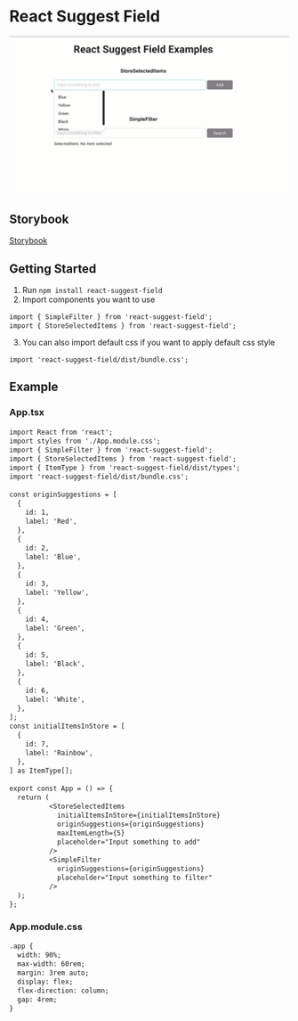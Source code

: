 # React Suggest Field

![image](./image.gif)

## Storybook

[Storybook](https://yocosaka-react-suggest-field.netlify.app/)

## Getting Started

1. Run `npm install react-suggest-field`
2. Import components you want to use

```
import { SimpleFilter } from 'react-suggest-field';
import { StoreSelectedItems } from 'react-suggest-field';
```

3. You can also import default css if you want to apply default css style

```
import 'react-suggest-field/dist/bundle.css';
```

## Example

### App.tsx

```
import React from 'react';
import styles from './App.module.css';
import { SimpleFilter } from 'react-suggest-field';
import { StoreSelectedItems } from 'react-suggest-field';
import { ItemType } from 'react-suggest-field/dist/types';
import 'react-suggest-field/dist/bundle.css';

const originSuggestions = [
  {
    id: 1,
    label: 'Red',
  },
  {
    id: 2,
    label: 'Blue',
  },
  {
    id: 3,
    label: 'Yellow',
  },
  {
    id: 4,
    label: 'Green',
  },
  {
    id: 5,
    label: 'Black',
  },
  {
    id: 6,
    label: 'White',
  },
];
const initialItemsInStore = [
  {
    id: 7,
    label: 'Rainbow',
  },
] as ItemType[];

export const App = () => {
  return (
          <StoreSelectedItems
            initialItemsInStore={initialItemsInStore}
            originSuggestions={originSuggestions}
            maxItemLength={5}
            placeholder="Input something to add"
          />
          <SimpleFilter
            originSuggestions={originSuggestions}
            placeholder="Input something to filter"
          />
  );
};

```

### App.module.css

```
.app {
  width: 90%;
  max-width: 60rem;
  margin: 3rem auto;
  display: flex;
  flex-direction: column;
  gap: 4rem;
}
```
